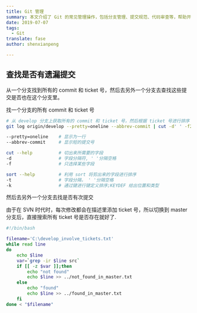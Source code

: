 ```yaml
---
title: Git 管理
summary: 本文介绍了 Git 的常见管理操作，包括分支管理、提交规范、代码审查等，帮助开发者更好地使用 Git 进行版本控制。
date: 2019-07-07
tags:
  - Git
translate: fase
author: shenxianpeng

---
```


## 查找是否有遗漏提交

从一个分支找到所有的 commit 和 ticket 号，然后去另外一个分支去查找这些提交是否也在这个分支里。



找一个分支的所有 commit 和 ticket 号

```bash
# 从 develop 分支上获取所有的 commit 和 ticket 号，然后根据 ticket 号进行排序
git log origin/develop --pretty=oneline --abbrev-commit | cut -d' ' -f2,1 | sort -t ' ' -k 2 >> develop_involve_tickets.txt

--pretty=oneline    # 显示为一行
--abbrev-commit     # 显示短的提交号

cut --help          # 切出来所需要的字段
-d                  # 字段分隔符, ' '分隔空格
-f                  # 只选择某些字段

sort --help         # 利用 sort 将剪出来的字段进行排序
-t                  # 字段分隔， ' '分隔空格
-k                  # 通过键进行键定义排序;KEYDEF 给出位置和类型
```

然后去另外一个分支去找是否有次提交

由于在 SVN 时代时，每次修改都会在描述里添加 ticket 号，所以切换到 master 分支后，直接搜索所有 ticket 号是否存在就好了.

```bash
#!/bin/bash

filename='C:\develop_involve_tickets.txt'
while read line
do
    echo $line
    var=`grep -ir $line src`
    if [[ -z $var ]];then
        echo "not found"
        echo $line >> ../not_found_in_master.txt
    else
        echo "found"
        echo $line >> ../found_in_master.txt
    fi
done < "$filename"
```
